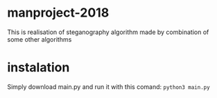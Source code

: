 # manproject-2018
This is realisation of steganography algorithm made by combination of some other algorithms

# instalation
Simply download main.py and run it with this comand:
  `python3 main.py`
